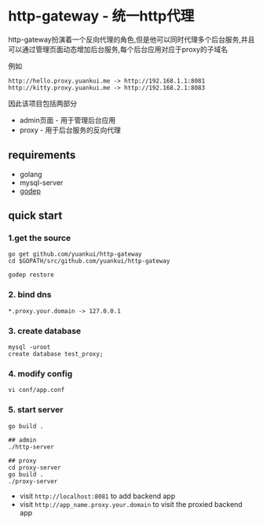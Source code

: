 # http-gateway - 统一http代理

http-gateway扮演着一个反向代理的角色,但是他可以同时代理多个后台服务,并且可以通过管理页面动态增加后台服务,每个后台应用对应于proxy的子域名

例如

	http://hello.proxy.yuankui.me -> http://192.168.1.1:8081
	http://kitty.proxy.yuankui.me -> http://192.168.2.1:8083

因此该项目包括两部分

- admin页面 - 用于管理后台应用
- proxy - 用于后台服务的反向代理

## requirements

- golang
- mysql-server
- [godep](https://github.com/tools/godep/)

## quick start

### 1.get the source

	go get github.com/yuankui/http-gateway
	cd $GOPATH/src/github.com/yuankui/http-gateway
	
	godep restore

### 2. bind dns

	*.proxy.your.domain -> 127.0.0.1

### 3. create database

	mysql -uroot	
	create database test_proxy;
	
### 4. modify config

	vi conf/app.conf	

### 5. start server
	
	
	go build .
	
	## admin
	./http-server
	
	## proxy
	cd proxy-server
	go build .
	./proxy-server
	
	
- visit `http://localhost:8081` to add backend app
- visit `http://app_name.proxy.your.domain` to visit the proxied backend app